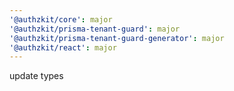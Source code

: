 ```yaml
---
'@authzkit/core': major
'@authzkit/prisma-tenant-guard': major
'@authzkit/prisma-tenant-guard-generator': major
'@authzkit/react': major
---
```


update types
